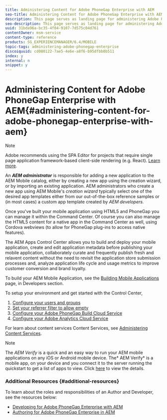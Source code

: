```yaml
---
title: Administering Content for Adobe PhoneGap Enterprise with AEM
seo-title: Administering Content for Adobe PhoneGap Enterprise with AEM
description: This page serves as landing page for administering Adobe PhoneGap Enterprise.
seo-description: This page serves as landing page for administering Adobe PhoneGap Enterprise.
uuid: 31bda96a-bc35-4f04-9107-7d575c04d761
contentOwner: msm-service
content-type: reference
products: SG_EXPERIENCEMANAGER/6.4/MOBILE
topic-tags: administering-adobe-phonegap-enterprise
discoiquuid: cd080122-7ae5-4e6e-a8f6-b95dfbb0b511
index: y
internal: n
snippet: y
---
```


# Administering Content for Adobe PhoneGap Enterprise with AEM{#administering-content-for-adobe-phonegap-enterprise-with-aem}

>[!NOTE]
>
>Adobe recommends using the SPA Editor for projects that require single page application framework-based client-side rendering (e.g. React). [Learn more](../../sites/developing/using/spa-overview.md).

An ***AEM administrator*** is responsible for adding a new application to the AEM Mobile catalog, either by creating a new app using the creation wizard, or by importing an existing application. AEM administrators who create a new app using AEM Mobile's *creation wizard* typically select one of the desired app templates either from our out-of-the-box reference samples or (in most cases) a custom app template created by *AEM developers.*

Once you've built your mobile application using HTML5 and PhoneGap you can manage it within the Command Center. Of course you can also manage the HTML5 content for a native app in the Command Center as well, using Cordova webviews (to allow for PhoneGap plug-ins to access native features).

The AEM Apps Control Center allows you to build and deploy your mobile application, create and edit application metadata before publishing your mobile application, collaborately curate and frequently publish fresh and relavent content without the need to revisit the application store submission processes and, analyze application life cycle and usage metrics to improve customer conversion and brand loyalty.

To build your AEM Mobile Application, see the [Building Mobile Applications](../../mobile/using/building-app-mobile-phonegap.md) page, in Developers section.

To setup your environment and get started with the Control Center,

1. [Configure your users and groups](../../mobile/using/configure-users-groups.md)
1. [Set your referrer filter to allow empty](../../mobile/using/setting-referrer-filter-empty.md)
1. [Configure your Adobe PhoneGap Build Cloud Service](../../mobile/using/configure-phonegap-build-cloud.md)
1. [Configure your Adobe Analytics Cloud Service](../../mobile/using/configure-adobe-mobile-cloud-service.md)

For learn about content services Content Services, see [Administering Content Services](/mobile/using/content-services.md).

>[!NOTE]
>
>The *AEM Verify* is a quick and an easy way to run your AEM mobile applications on any iOS or Android mobile device. The* AEM Verify* is a mobile app, on your device and you connect it to the server running the quickstart to get a list of apps to view. Click [here](../../mobile/using/phonegap-mobile-quickstart.md) to view the details.

### Additional Resources {#additional-resources}

To learn about the roles and responsibilities of an Author and Developer, see the resources below:

* [Developing for Adobe PhoneGap Enterprise with AEM](../../mobile/using/developing-in-phonegap.md)
* [Authoring for Adobe PhoneGap Enterprise in AEM](../../mobile/using/phonegap.md)

